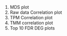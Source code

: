1. MDS plot
2. Raw data Correlation plot
3. TPM Correlation plot
4. TMM correlation plot
5. Top 10 FDR DEG plots
